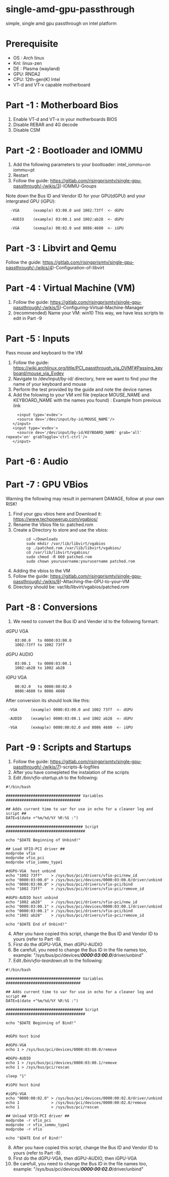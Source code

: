 # single-amd-gpu-passthrough
simple, single amd gpu passthrough on intel platform

# Prerequisite
- OS : Arch linux
- Knl: linux-zen
- DE : Plasma (wayland) 
- GPU: RNDA2  
- CPU: 12th-gen(K) Intel 
- VT-d and VT-x capable motherboard 

# Part -1 : Motherboard Bios
1) Enable VT-d and VT-x in your motherboards BIOS 
2) Disable REBAR and 4G decode 
3) Disable CSM

# Part -2 : Bootloader and IOMMU 
1) Add the following parameters to your bootloader: intel_iommu=on iommu=pt
2) Restart 
3) Follow the guide: https://gitlab.com/risingprismtv/single-gpu-passthrough/-/wikis/3)-IOMMU-Groups 
  
  Note down the Bus ID and Vendor ID for your GPU(dGPU) and your intergrated GPU (iGPU): 
 ```
   -VGA      (example) 03:00.0 and 1002:73ff  <- dGPU
 
   -AUDIO    (example) 03:00.1 and 1002:ab28  <- dGPU
   
   -VGA      (exmaple) 00:02.0 and 8086:4680  <- iGPU
```
# Part -3 : Libvirt and Qemu 
Follow the guide: https://gitlab.com/risingprismtv/single-gpu-passthrough/-/wikis/4)-Configuration-of-libvirt

# Part -4 : Virtual Machine (VM)
1) Follow the guide: https://gitlab.com/risingprismtv/single-gpu-passthrough/-/wikis/5)-Configuring-Virtual-Machine-Manager
2) (recommended) Name your VM: win10 
    This way, we have less scripts to edit in Part -9

# Part -5 : Inputs 
Pass mouse and keyboard to the VM

1) Follow the guide: https://wiki.archlinux.org/title/PCI_passthrough_via_OVMF#Passing_keyboard/mouse_via_Evdev 
2) Navigate to /dev/input/by-id/ directory, here we want to find your the name of your  keyboard and mouse
3) Perform the test provided by the guide and note the device names 
4) Add the folowing to your VM xml file (replace MOUSE_NAME and KEYBOARD_NAME with the names you found) : 
                                     Example from previous link
 ```     
      <input type='evdev'>
      <source dev='/dev/input/by-id/MOUSE_NAME'/>
    </input>
    <input type='evdev'>
      <source dev='/dev/input/by-id/KEYBOARD_NAME' grab='all' repeat='on' grabToggle='ctrl-ctrl'/>
    </input>
```

# Part -6 : Audio 



# Part -7 : GPU VBios
Warning the following may result in permanent DAMAGE, follow at your own RISK!

1) Find your gpu vbios here and Download it: https://www.techpowerup.com/vgabios/
2) Rename the Vbios file to: patched.rom
3) Create a Directory to store and use the vbios:
 ```
          cd ~/Downloads  
          sudo mkdir /var/lib/libvirt/vgabios
          cp ./patched.rom /var/lib/libvirt/vgabios/
          cd /var/lib/libvirt/vgabios/
          sudo chmod -R 660 patched.rom
          sudo chown yourusername:yourusername patched.rom
   ```  
4) Adding the vbios to the VM
5) Follow the guide: https://gitlab.com/risingprismtv/single-gpu-passthrough/-/wikis/8)-Attaching-the-GPU-to-your-VM
6) Directory should be: var/lib/libvirt/vgabios/patched.rom
          
# Part -8 : Conversions 
1) We need to convert the Bus ID and Vender id to the following formart: 


  dGPU VGA 
  ``` 
      03:00.0   to 0000:03:00.0
      1002:73ff to 1002 73ff
  ```
  dGPU AUDIO
  ``` 
      03:00.1   to 0000:03:00.1
      1002:ab28 to 1002 ab28
  ```
  iGPU VGA
  ``` 
      00:02.0   to 0000:00:02.0
      8086:4680 to 8086 4680
  ```
  After conversion its should look like this: 
  ```
   -VGA      (example) 0000:03:00.0 and 1002 73ff  <- dGPU
 
   -AUDIO    (example) 0000:03:00.1 and 1002 ab28  <- dGPU
   
   -VGA      (exmaple) 0000:00:02.0 and 8086 4680  <- iGPU
```
  
  # Part -9 : Scripts and Startups 
  1) Follow the guide: https://gitlab.com/risingprismtv/single-gpu-passthrough/-/wikis/7)-scripts-&-logfiles
  2) After you have comepleted the instalation of the scripts
  3) Edit */bin/vfio-startup.sh* to the following: 
  ```
  #!/bin/bash

################################# Variables #################################

## Adds current time to var for use in echo for a cleaner log and script ##
DATE=$(date +"%m/%d/%Y %R:%S :")

################################## Script ###################################

echo "$DATE Beginning of Unbind!"

## Load VFIO-PCI driver ##
modprobe vfio
modprobe vfio_pci
modprobe vfio_iommu_type1

#dGPU-VGA  host unbind
echo "1002 73ff"    > /sys/bus/pci/drivers/vfio-pci/new_id
echo "0000:03:00.0" > /sys/bus/pci/devices/0000:03:00.0/driver/unbind
echo "0000:03:00.0" > /sys/bus/pci/drivers/vfio-pci/bind
echo "1002 73ff"    > /sys/bus/pci/drivers/vfio-pci/remove_id

#dGPU-AUDIO host unbind
echo "1002 ab28"    > /sys/bus/pci/drivers/vfio-pci/new_id
echo "0000:03:00.1" > /sys/bus/pci/devices/0000:03:00.1/driver/unbind
echo "0000:03:00.1" > /sys/bus/pci/drivers/vfio-pci/bind
echo "1002 ab28"    > /sys/bus/pci/drivers/vfio-pci/remove_id

echo "$DATE End of Unbind!"
```
4) After you have copied this script, change the Bus ID and Vendor ID to yours (refer to Part -8). 
5) First do the dGPU-VGA, then dGPU-AUDIO
6) Be carefull, you need to change the Bus ID in the file names too, example: "/sys/bus/pci/devices/***0000:03:00.0***/driver/unbind" 
7) Edit */bin/vfio-teardown.sh* to the following: 
```
#!/bin/bash

################################# Variables #################################

## Adds current time to var for use in echo for a cleaner log and script ##
DATE=$(date +"%m/%d/%Y %R:%S :")

################################## Script ###################################

echo "$DATE Beginning of Bind!"


#dGPU host bind

#dGPU-VGA
echo 1 > /sys/bus/pci/devices/0000:03:00.0/remove

#DGPU-AUDIO
echo 1 > /sys/bus/pci/devices/0000:03:00.1/remove
echo 1 > /sys/bus/pci/rescan

sleep "1"

#iGPU host bind

#iGPU-VGA
echo "0000:00:02.0" > /sys/bus/pci/devices/0000:00:02.0/driver/unbind
echo 1              > /sys/bus/pci/devices/0000:00:02.0/remove
echo 1              > /sys/bus/pci/rescan

## Unload VFIO-PCI driver ##
modprobe -r vfio_pci
modprobe -r vfio_iommu_type1
modprobe -r vfio

echo "$DATE End of Bind!"
```
8) After you have copied this script, change the Bus ID and Vendor ID to yours (refer to Part -8). 
9) First do the dGPU-VGA, then dGPU-AUDIO, then iGPU-VGA
10) Be carefull, you need to change the Bus ID in the file names too, example: "/sys/bus/pci/devices/***0000:00:02.0***/driver/unbind" 
 
  

          
          
 

